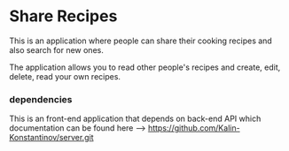# Share Recipes

This is an application where people can share their cooking recipes and also search for new ones.

The application allows you to read other people's recipes and create, edit, delete, read your own recipes.

### dependencies

This is an front-end application that depends on back-end API which documentation can be found here --> https://github.com/Kalin-Konstantinov/server.git
